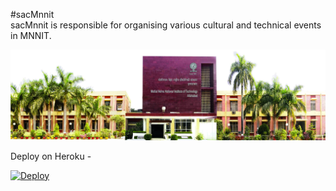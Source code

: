 
#sacMnnit <br>
sacMnnit is responsible for organising various cultural and technical events in MNNIT.

<img src="./SacMnnit/SacMnnit/static/images/slider.jpg">



Deploy on Heroku - 

[![Deploy](https://www.herokucdn.com/deploy/button.svg)](https://heroku.com/deploy)
